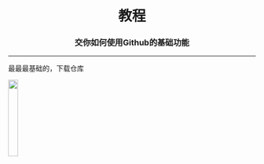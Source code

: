 <div align="center">
<h1>教程</h1>
<h3>交你如何使用Github的基础功能</h3>
</div>
<hr>
最最最基础的，下载仓库
<p><img width='20%' src="https://github.com/Fall188/test/assets/117801884/5b726ea4-c82f-4f98-aac2-b4cf1de59aeb"></p>
